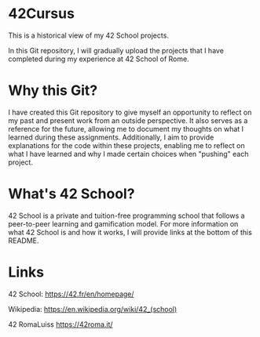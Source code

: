 # 42Cursus

This is a historical view of my 42 School projects.

In this Git repository, I will gradually upload the projects that I have completed during my experience at 42 School of Rome.

# Why this Git?

I have created this Git repository to give myself an opportunity to reflect on my past and present work from an outside perspective. It also serves as a reference for the future, allowing me to document my thoughts on what I learned during these assignments. Additionally, I aim to provide explanations for the code within these projects, enabling me to reflect on what I have learned and why I made certain choices when "pushing" each project.

# What's 42 School?

42 School is a private and tuition-free programming school that follows a peer-to-peer learning and gamification model. For more information on what 42 School is and how it works, I will provide links at the bottom of this README.



# Links
42 School: https://42.fr/en/homepage/

Wikipedia: https://en.wikipedia.org/wiki/42_(school)

42 RomaLuiss https://42roma.it/
